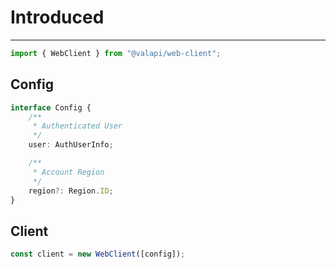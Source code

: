 # Introduced

---

```typescript
import { WebClient } from "@valapi/web-client";
```

## Config

```typescript
interface Config {
    /**
     * Authenticated User
     */
    user: AuthUserInfo;

    /**
     * Account Region
     */
    region?: Region.ID;
}
```

## Client

```typescript
const client = new WebClient([config]);
```
